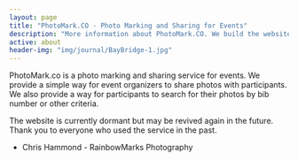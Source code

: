 ```yaml
---
layout: page
title: "PhotoMark.CO - Photo Marking and Sharing for Events"
description: "More information about PhotoMark.CO. We build the website to add watermarks for specific events, the site is currently in retirement."
active: about
header-img: "img/journal/BayBridge-1.jpg"
---
```


PhotoMark.co is a photo marking and sharing service for events. We provide a simple way for event organizers to share photos with participants. We also provide a way for participants to search for their photos by bib number or other criteria.

The website is currently dormant but may be revived again in the future. Thank you to everyone who used the service in the past.

- Chris Hammond - RainbowMarks Photography

